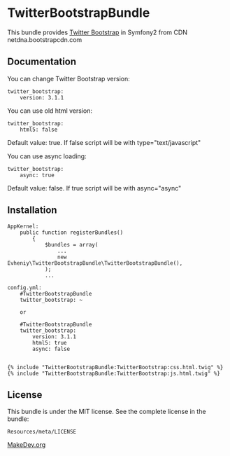 TwitterBootstrapBundle
=================

This bundle provides [Twitter Bootstrap][1] in Symfony2 from CDN netdna.bootstrapcdn.com

Documentation
-------------

You can change Twitter Bootstrap version:

    twitter_bootstrap:
        version: 3.1.1

You can use old html version:

    twitter_bootstrap:
        html5: false

Default value: true. If false script will be with type="text/javascript"

You can use async loading:

    twitter_bootstrap:
        async: true

Default value: false. If true script will be with async="async"

Installation
------------

    AppKernel:
        public function registerBundles()
            {
                $bundles = array(
                    ...
                    new Evheniy\TwitterBootstrapBundle\TwitterBootstrapBundle(),
                );
                ...

    config.yml:
        #TwitterBootstrapBundle
        twitter_bootstrap: ~

        or

        #TwitterBootstrapBundle
        twitter_bootstrap:
            version: 3.1.1
            html5: true
            async: false


    {% include "TwitterBootstrapBundle:TwitterBootstrap:css.html.twig" %}
    {% include "TwitterBootstrapBundle:TwitterBootstrap:js.html.twig" %}

License
-------

This bundle is under the MIT license. See the complete license in the bundle:

    Resources/meta/LICENSE
    
[MakeDev.org][2]

[1]:  http://getbootstrap.com/
[2]:  http://makedev.org/
